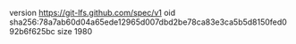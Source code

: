 version https://git-lfs.github.com/spec/v1
oid sha256:78a7ab60d04a65ede12965d007dbd2be78ca83e3ca5b5d8150fed092b6f625bc
size 1980
